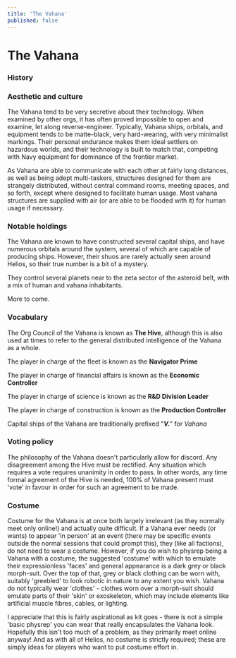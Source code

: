 ```yaml
---
title: 'The Vahana'
published: false
---
```


# The Vahana

### History

### Aesthetic and culture

The Vahana tend to be very secretive about their technology. When examined by other orgs, it has often proved impossible to open and examine, let along reverse-engineer. Typically, Vahana ships, orbitals, and equipment tends to be matte-black, very hard-wearing, with very minimalist markings. Their personal endurance makes them ideal settlers on hazardous worlds, and their technology is built to match that, competing with Navy equipment for dominance of the frontier market.

As Vahana are able to communicate with each other at fairly long distances, as well as being adept multi-taskers, structures designed for them are strangely distributed, without central command rooms, meeting spaces, and so forth, except where designed to facilitate human usage. Most vahana structures are supplied with air (or are able to be flooded with it) for human usage if necessary.

### Notable holdings

The Vahana are known to have constructed several capital ships, and have numerous orbitals around the system, several of which are capable of producing ships. However, their shuos are rarely actually seen around Helios, so their true number is a bit of a mystery.

They control several planets near to the zeta sector of the asteroid belt, with a mix of human and vahana inhabitants.

More to come.

### Vocabulary
The Org Council of the Vahana is known as **The Hive**, although this is also used at times to refer to the general distributed intelligence of the Vahana as a whole.

The player in charge of the fleet is known as the **Navigator Prime**

The player in charge of financial affairs is known as the **Economic Controller**

The player in charge of science is known as the **R&D Division Leader**

The player in charge of construction is known as the **Production Controller**

Capital ships of the Vahana are traditionally prefixed "**_V._**" for _Vahana_

### Voting policy
The philosophy of the Vahana doesn't particularly allow for discord. Any disagreement among the Hive must be rectified. Any situation which requires a vote requires unanimity in order to pass. In other words, any time formal agreement of the Hive is needed, 100% of Vahana present must 'vote' in favour in order for such an agreement to be made.

### Costume
Costume for the Vahana is at once both largely irrelevant (as they normally meet only online!) and actually quite difficult. If a Vahana ever needs (or wants) to appear 'in person' at an event (there may be specific events outside the normal sessions that could prompt this), they (like all factions), do not need to wear a costume. However, if you do wish to physrep being a Vahana with a costume, the suggested 'costume' with which to emulate their expressionless 'faces' and general appearance is a dark grey or black morph-suit. Over the top of that, grey or black clothing can be worn with, suitably 'greebled' to look robotic in nature to any extent you wish. Vahana do not typically wear 'clothes' - clothes worn over a morph-suit should emulate parts of their 'skin' or exoskeleton, which may include elements like artificial muscle fibres, cables, or lighting.

I appreciate that this is fairly aspirational as kit goes - there is not a simple 'basic physrep' you can wear that really encapsulates the Vahana look. Hopefully this isn't too much of a problem, as they primarily meet online anyway! And as with all of Helios, no costume is strictly required; these are simply ideas for players who want to put costume effort in.
